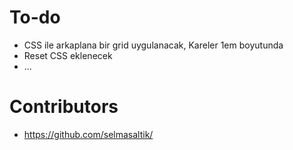 # To-do

  - CSS ile arkaplana bir grid uygulanacak, Kareler 1em boyutunda
  - Reset CSS eklenecek
  - ...
 
 # Contributors
 
   - https://github.com/selmasaltik/
